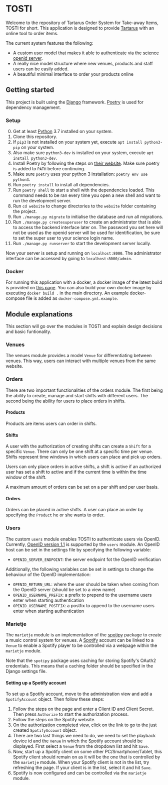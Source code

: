 # TOSTI

Welcome to the repository of Tartarus Order System for Take-away Items, TOSTI for short. This application is designed to provide [Tartarus](https://tartarus.science.ru.nl) with an online tool to order items.

The current system features the following:

- A custom user model that makes it able to authenticate via the [science openid server](https://openid.science.ru.nl).
- A really nice model structure where new venues, products and staff users can be easily added.
- A beautiful minimal interface to order your products online

## Getting started

This project is built using the [Django](https://github.com/django/django) framework. [Poetry](https://python-poetry.org) is used for dependency management.

### Setup

0. Get at least [Python](https://www.python.org) 3.7 installed on your system.
1. Clone this repository.
2. If ```pip3``` is not installed on your system yet, execute ```apt install python3-pip``` on your system.
3. Also make sure ```python3-dev``` is installed on your system, execute ```apt install python3-dev```.
4. Install Poetry by following the steps on [their website](https://python-poetry.org/docs/#installation). Make sure poetry is added to ```PATH``` before continuing.
5. Make sure `poetry` uses your python 3 installation: `poetry env use python3`.
6. Run `poetry install` to install all dependencies.
7. Run `poetry shell` to start a shell with the dependencies loaded. This command needs to be ran every time you open a new shell and want to run the development server.
8. Run ```cd website``` to change directories to the ```website``` folder containing the project.
9. Run ```./manage.py migrate``` to initialise the database and run all migrations.
10. Run ```./manage.py createsuperuser``` to create an administrator that is able to access the backend interface later on. The password you set here will not be used as the openid server will be used for identification, be sure to set the super user to your science login name.
11. Run ```./manage.py runserver``` to start the development server locally.

Now your server is setup and running on ```localhost:8000```. The administrator interface can be accessed by going to ```localhost:8000/admin```.

### Docker
For running this application with a docker, a docker image of the latest build is provided on [this page](https://hub.docker.com/repository/docker/larsvanrhijn/tosti). You can also build your own docker image by executing ```docker build .``` in the main directory. An example docker-compose file is added as ```docker-compose.yml.example```.

## Module explanations

This section will go over the modules in TOSTI and explain design decisions and basic funtionality.

### Venues

The venues module provides a model `Venue` for differentiating between venues. This way, users can interact with multiple venues from the same website.

### Orders

There are two important functionalities of the orders module. The first being the ability to create, manage and start shifts with different users. The second being the ability for users to place orders in shifts.

#### Products

Products are items users can order in shifts.

#### Shifts

A user with the authorization of creating shifts can create a `Shift` for a specific `Venue`. There can only be one shift at a specific time per venue. Shifts represent time windows in which users can place and pick up orders. 

Users can only place orders in active shifts, a shift is active if an authorized user has set a shift to active and if the current time is within the time window of the shift.

A maximum amount of orders can be set on a per shift and per user basis.

#### Orders

Orders can be placed in active shifts. A user can place an order by specifying the ``Product`` he or she wants to order.

### Users

The custom `users` module enables TOSTI to authenticate users via OpenID. Currently, [OpenID version 1.1](https://openid.net/specs/openid-authentication-1_1.html#mode_associate) is supported by the `users` module. An OpenID host can be set in the settings file by specifying the following variable:

- `OPENID_SERVER_ENDPOINT`: the server endpoint fot the OpenID verification

Additionally, the following variables can be set in settings to change the behaviour of the OpenID implementation:

- `OPENID_RETURN_URL`: where the user should be taken when coming from the OpenID server (should be set to a view name)
- `OPENID_USERNAME_PREFIX`: a prefix to prepend to the username users enter when starting authentication
- `OPENID_USERNAME_POSTFIX`: a postfix to append to the username users enter when starting authentication

### Marietje

The `marietje` module is an implementation of the [spotipy](https://spotipy.readthedocs.io) package to create a music control system for venues. A [Spotify](https://spotify.com) account can be linked to a `Venue` to enable a Spotify player to be controlled via a webpage within the `marietje` module. 

Note that the `spotipy` package uses caching for storing Spotify's OAuth2 credentials. This means that a caching folder should be specified in the Django settings file.

#### Setting up a Spotify account

To set up a Spotify account, move to the administration view and add a `SpotifyAccount` object. Then follow these steps:

1. Follow the steps on the page and enter a Client ID and Client Secret. Then press `Authorize` to start the authorization process.
2. Follow the steps on the Spotify website.
3. On the authorization completed view, click on the link to go to the just created `SpotifyAccount` object.
4. There are two last things we need to do, we need to set the playback device id and the `Venue` in which the Spotify account should be displayed. First select a `Venue` from the dropdown list and hit `Save`.
5. Now, start up a Spotify client on some other PC/Smartphone/Tablet, this Spotify client should remain on as it will be the one that is controlled by the `marietje` module. When your Spotify client is not in the list, try refreshing the page. If your client is in the list, select it and hit `Save`.
6. Spotify is now configured and can be controlled via the `marietje` module.
